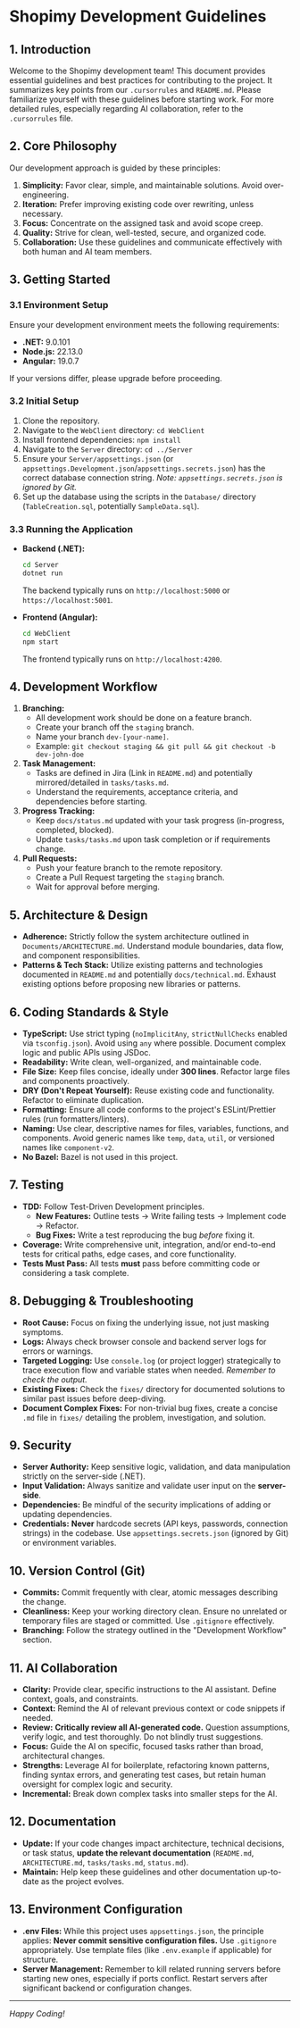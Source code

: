 # Shopimy Development Guidelines

## 1. Introduction

Welcome to the Shopimy development team! This document provides essential guidelines and best practices for contributing to the project. It summarizes key points from our `.cursorrules` and `README.md`. Please familiarize yourself with these guidelines before starting work. For more detailed rules, especially regarding AI collaboration, refer to the `.cursorrules` file.

## 2. Core Philosophy

Our development approach is guided by these principles:

1.  **Simplicity:** Favor clear, simple, and maintainable solutions. Avoid over-engineering.
2.  **Iteration:** Prefer improving existing code over rewriting, unless necessary.
3.  **Focus:** Concentrate on the assigned task and avoid scope creep.
4.  **Quality:** Strive for clean, well-tested, secure, and organized code.
5.  **Collaboration:** Use these guidelines and communicate effectively with both human and AI team members.

## 3. Getting Started

### 3.1 Environment Setup

Ensure your development environment meets the following requirements:

*   **.NET:** 9.0.101
*   **Node.js:** 22.13.0
*   **Angular:** 19.0.7

If your versions differ, please upgrade before proceeding.

### 3.2 Initial Setup

1.  Clone the repository.
2.  Navigate to the `WebClient` directory: `cd WebClient`
3.  Install frontend dependencies: `npm install`
4.  Navigate to the `Server` directory: `cd ../Server`
5.  Ensure your `Server/appsettings.json` (or `appsettings.Development.json`/`appsettings.secrets.json`) has the correct database connection string. *Note: `appsettings.secrets.json` is ignored by Git.*
6.  Set up the database using the scripts in the `Database/` directory (`TableCreation.sql`, potentially `SampleData.sql`).

### 3.3 Running the Application

*   **Backend (.NET):**
    ```bash
    cd Server
    dotnet run
    ```
    The backend typically runs on `http://localhost:5000` or `https://localhost:5001`.

*   **Frontend (Angular):**
    ```bash
    cd WebClient
    npm start
    ```
    The frontend typically runs on `http://localhost:4200`.

## 4. Development Workflow

1.  **Branching:**
    *   All development work should be done on a feature branch.
    *   Create your branch off the `staging` branch.
    *   Name your branch `dev-[your-name]`.
    *   Example: `git checkout staging && git pull && git checkout -b dev-john-doe`
2.  **Task Management:**
    *   Tasks are defined in Jira (Link in `README.md`) and potentially mirrored/detailed in `tasks/tasks.md`.
    *   Understand the requirements, acceptance criteria, and dependencies before starting.
3.  **Progress Tracking:**
    *   Keep `docs/status.md` updated with your task progress (in-progress, completed, blocked).
    *   Update `tasks/tasks.md` upon task completion or if requirements change.
4.  **Pull Requests:**
    *   Push your feature branch to the remote repository.
    *   Create a Pull Request targeting the `staging` branch.
    *   Wait for approval before merging.

## 5. Architecture & Design

*   **Adherence:** Strictly follow the system architecture outlined in `Documents/ARCHITECTURE.md`. Understand module boundaries, data flow, and component responsibilities.
*   **Patterns & Tech Stack:** Utilize existing patterns and technologies documented in `README.md` and potentially `docs/technical.md`. Exhaust existing options before proposing new libraries or patterns.

## 6. Coding Standards & Style

*   **TypeScript:** Use strict typing (`noImplicitAny`, `strictNullChecks` enabled via `tsconfig.json`). Avoid using `any` where possible. Document complex logic and public APIs using JSDoc.
*   **Readability:** Write clean, well-organized, and maintainable code.
*   **File Size:** Keep files concise, ideally under **300 lines**. Refactor large files and components proactively.
*   **DRY (Don't Repeat Yourself):** Reuse existing code and functionality. Refactor to eliminate duplication.
*   **Formatting:** Ensure all code conforms to the project's ESLint/Prettier rules (run formatters/linters).
*   **Naming:** Use clear, descriptive names for files, variables, functions, and components. Avoid generic names like `temp`, `data`, `util`, or versioned names like `component-v2`.
*   **No Bazel:** Bazel is not used in this project.

## 7. Testing

*   **TDD:** Follow Test-Driven Development principles.
    *   **New Features:** Outline tests -> Write failing tests -> Implement code -> Refactor.
    *   **Bug Fixes:** Write a test reproducing the bug *before* fixing it.
*   **Coverage:** Write comprehensive unit, integration, and/or end-to-end tests for critical paths, edge cases, and core functionality.
*   **Tests Must Pass:** All tests **must** pass before committing code or considering a task complete.

## 8. Debugging & Troubleshooting

*   **Root Cause:** Focus on fixing the underlying issue, not just masking symptoms.
*   **Logs:** Always check browser console and backend server logs for errors or warnings.
*   **Targeted Logging:** Use `console.log` (or project logger) strategically to trace execution flow and variable states when needed. *Remember to check the output.*
*   **Existing Fixes:** Check the `fixes/` directory for documented solutions to similar past issues before deep-diving.
*   **Document Complex Fixes:** For non-trivial bug fixes, create a concise `.md` file in `fixes/` detailing the problem, investigation, and solution.

## 9. Security

*   **Server Authority:** Keep sensitive logic, validation, and data manipulation strictly on the server-side (.NET).
*   **Input Validation:** Always sanitize and validate user input on the **server-side**.
*   **Dependencies:** Be mindful of the security implications of adding or updating dependencies.
*   **Credentials:** **Never** hardcode secrets (API keys, passwords, connection strings) in the codebase. Use `appsettings.secrets.json` (ignored by Git) or environment variables.

## 10. Version Control (Git)

*   **Commits:** Commit frequently with clear, atomic messages describing the change.
*   **Cleanliness:** Keep your working directory clean. Ensure no unrelated or temporary files are staged or committed. Use `.gitignore` effectively.
*   **Branching:** Follow the strategy outlined in the "Development Workflow" section.

## 11. AI Collaboration

*   **Clarity:** Provide clear, specific instructions to the AI assistant. Define context, goals, and constraints.
*   **Context:** Remind the AI of relevant previous context or code snippets if needed.
*   **Review:** **Critically review all AI-generated code.** Question assumptions, verify logic, and test thoroughly. Do not blindly trust suggestions.
*   **Focus:** Guide the AI on specific, focused tasks rather than broad, architectural changes.
*   **Strengths:** Leverage AI for boilerplate, refactoring known patterns, finding syntax errors, and generating test cases, but retain human oversight for complex logic and security.
*   **Incremental:** Break down complex tasks into smaller steps for the AI.

## 12. Documentation

*   **Update:** If your code changes impact architecture, technical decisions, or task status, **update the relevant documentation** (`README.md`, `ARCHITECTURE.md`, `tasks/tasks.md`, `status.md`).
*   **Maintain:** Help keep these guidelines and other documentation up-to-date as the project evolves.

## 13. Environment Configuration

*   **.env Files:** While this project uses `appsettings.json`, the principle applies: **Never commit sensitive configuration files.** Use `.gitignore` appropriately. Use template files (like `.env.example` if applicable) for structure.
*   **Server Management:** Remember to kill related running servers before starting new ones, especially if ports conflict. Restart servers after significant backend or configuration changes.

---

*Happy Coding!*